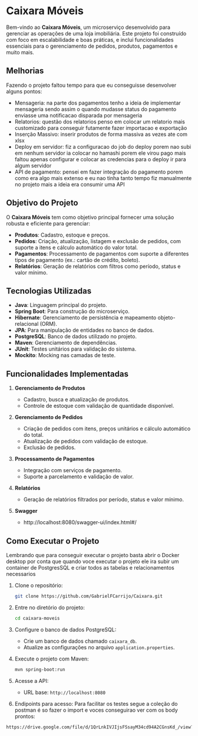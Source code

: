 # Caixara Móveis

Bem-vindo ao **Caixara Móveis**, um microserviço desenvolvido para gerenciar as operações de uma loja imobiliária. Este projeto foi construído com foco em escalabilidade e boas práticas, e inclui funcionalidades essenciais para o gerenciamento de pedidos, produtos, pagamentos e muito mais.

## Melhorias
Fazendo o projeto faltou tempo para que eu conseguisse desenvolver alguns pontos:
   - Mensageria: na parte dos pagamentos tenho a ideia de implementar mensageria sendo assim o quando mudasse status do pagamento enviasse uma notificacao disparada por mensageria
   - Relatorios: questão dos relatorios penso em colocar um relatorio mais customizado para conseguir futamente fazer importacao e exportação
   - Inserção Massivo: inserir produtos de forma massiva as vezes ate com xlsx
   - Deploy em servidor: fiz a configuracao do job do deploy porem nao subi em nenhum servidor ia colocar no hamashi porem ele virou pago mais faltou apenas configurar e colocar as credencias para o deploy ir para algum servidor
   - API de pagamento: pensei em fazer integração do pagamento porem como era algo mais extenso e eu nao tinha tanto tempo fiz manualmente no projeto mais a ideia era consumir uma API

## Objetivo do Projeto

O **Caixara Móveis** tem como objetivo principal fornecer uma solução robusta e eficiente para gerenciar:

- **Produtos**: Cadastro, estoque e preços.
- **Pedidos**: Criação, atualização, listagem e exclusão de pedidos, com suporte a itens e cálculo automático do valor total.
- **Pagamentos**: Processamento de pagamentos com suporte a diferentes tipos de pagamento (ex.: cartão de crédito, boleto).
- **Relatórios**: Geração de relatórios com filtros como período, status e valor mínimo.

## Tecnologias Utilizadas

- **Java**: Linguagem principal do projeto.
- **Spring Boot**: Para construção do microserviço.
- **Hibernate**: Gerenciamento de persistência e mapeamento objeto-relacional (ORM).
- **JPA**: Para manipulação de entidades no banco de dados.
- **PostgreSQL**: Banco de dados utilizado no projeto.
- **Maven**: Gerenciamento de dependências.
- **JUnit**: Testes unitários para validação do sistema.
- **Mockito**: Mocking nas camadas de teste.

## Funcionalidades Implementadas

1. **Gerenciamento de Produtos**
   - Cadastro, busca e atualização de produtos.
   - Controle de estoque com validação de quantidade disponível.

2. **Gerenciamento de Pedidos**
   - Criação de pedidos com itens, preços unitários e cálculo automático do total.
   - Atualização de pedidos com validação de estoque.
   - Exclusão de pedidos.

3. **Processamento de Pagamentos**
   - Integração com serviços de pagamento.
   - Suporte a parcelamento e validação de valor.

4. **Relatórios**
   - Geração de relatórios filtrados por período, status e valor mínimo.
  
5. **Swagger**
   - http://localhost:8080/swagger-ui/index.html#/
     
## Como Executar o Projeto
   Lembrando que para conseguir executar o projeto basta abrir o Docker desktop por conta que quando voce executar o projeto ele ira subir um container de PostgresSQL e criar todos as tabelas e relacionamentos necessarios
1. Clone o repositório:
   ```bash
   git clone https://github.com/GabrielFCarrijo/Caixara.git
   ```
2. Entre no diretório do projeto:
   ```bash
   cd caixara-moveis
   ```
3. Configure o banco de dados PostgreSQL:
   - Crie um banco de dados chamado `caixara_db`.
   - Atualize as configurações no arquivo `application.properties`.

4. Execute o projeto com Maven:
   ```bash
   mvn spring-boot:run
   ```

5. Acesse a API:
   - URL base: `http://localhost:8080`
     
6. Endipoints para acesso:
Para facilitar os testes segue a coleção do postman é so fazer o import e voces conseguirao ver com os body prontos:
```bash
https://drive.google.com/file/d/1QrLnkIVJIjsFSsayM34cd94A2CGnsKd_/view?usp=sharing
```
